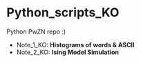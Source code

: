 # Python_scripts_KO
Python PwZN repo :)
- Note_1_KO: <b> Histograms of words & ASCII </b>
- Note_2_KO: <b> Ising Model Simulation </b> 
